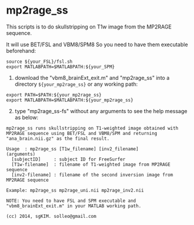 mp2rage_ss
=============

This scripts is to do skullstripping on T1w image from the MP2RAGE sequence.

It will use BET/FSL and VBM8/SPM8 So you need to have them executable beforehand:
```
source ${your_FSL}/fsl.sh
export MATLABPATH=$MATLABPATH:${your_SPM}
```

1. download the "vbm8_brainExt_exit.m" and "mp2rage_ss" into a directory `${your_mp2rage_ss}` or any working path:
```
export PATH=$PATH:${your_mp2rage_ss}
export MATLABPATH=$MATLABPATH:${your_mp2rage_ss}
```
2. type "mp2rage_ss-fs" without any arguments to see the help message as below:
```
mp2rage_ss runs skullstripping on T1-weighted image obtained with MP2RAGE sequence using BET/FSL and VBM8/SPM and returning "ana_brain.nii.gz" as the final result.

Usage  : mp2rage_ss [T1w_filename] [inv2_filename]
(arguments)
  [subjectID]     : subject ID for FreeSurfer
  [T1w-filename]  : filename of T1-weighted image from MP2RAGE sequence
  [inv2-filename] : filename of the second inversion image from MP2RAGE sequence

Example: mp2rage_ss mp2rage_uni.nii mp2rage_inv2.nii

NOTE: You need to have FSL and SPM executable and "vbm8_brainExt_exit.m" in your MATLAB working path.

(cc) 2014, sgKIM. solleo@gmail.com
```

